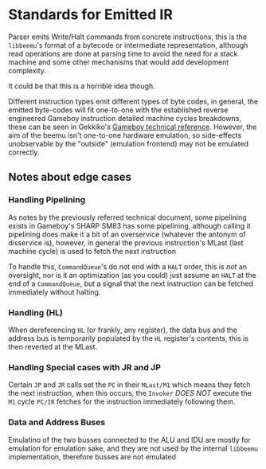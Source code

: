 # Standards for Emitted IR

Parser emits Write/Halt commands from concrete
instructions, this is the `libbeemu`'s format of
a bytecode or intermediate representation,
although read operations are done at parsing
time to avoid the need for a stack machine
and some other mechanisms that would add 
development complexity.

It could be that this is a horrible idea though.

Different instruction types emit different types
of byte codes, in general, the emitted byte-codes
will fit one-to-one with the established reverse
engineered Gameboy instruction detailed machine
cycles breakdowns, these can be seen in Gekkiko's
[Gameboy technical reference](https://gekkio.fi/files/gb-docs/gbctr.pdf).
However, the aim of the beemu isn't one-to-one
hardware emulation, so side-effects unobservable
by the "outside" (emulation frontend) may not
be emulated correctly.

## Notes about edge cases

### Handling Pipelining

As notes by the previously referred technical
document, some pipelining exists in Gameboy's
SHARP SM83 has some pipelining, although
calling it pipelining does make it a bit of an
overservice (whatever the antonym of disservice is),
however, in general the previous instruction's MLast
(last machine cycle) is used to fetch the next instruction

To handle this, `CommandQueue`'s do not
end with a `HALT` order, this is *not* an
oversight, nor is it an optimization (as you could)
just assume an `HALT` at the end of a `CommandQueue`,
but a signal that the next instruction can be
fetched immediately without halting.

### Handling (HL)

When dereferencing `HL` (or frankly, any register),
the data bus and the address bus is temporarily
populated by the `HL` register's contents, this
is then reverted at the MLast.

### Handling Special cases with JR and JP

Certain `JP` and `JR` calls set the `PC` in their
`MLast/M1` which means they fetch the next instruction,
when this occurs, the `Invoker` *DOES NOT* execute
the `M1` cycle `PC/IR` fetches for the instruction
immediately following them.

### Data and Address Buses

Emulatino of the two busses connected to the
ALU and IDU are mostly for emulation for emulation
sake, and they are not used by the internal
`libbeemu` implementation, therefore
busses are not emulated
